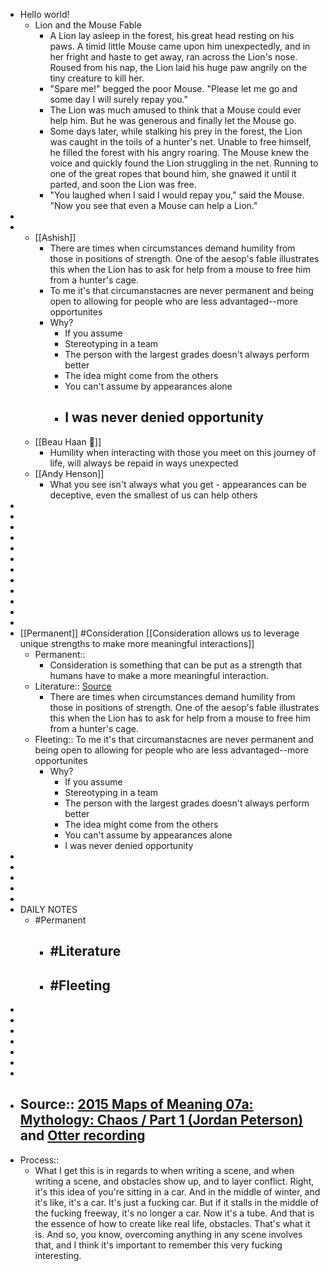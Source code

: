 - Hello world!
    - Lion and the Mouse Fable
        - A Lion lay asleep in the forest, his great head resting on his paws. A timid little Mouse came upon him unexpectedly, and in her fright and haste to get away, ran across the Lion's nose. Roused from his nap, the Lion laid his huge paw angrily on the tiny creature to kill her.
        - "Spare me!" begged the poor Mouse. "Please let me go and some day I will surely repay you."
        - The Lion was much amused to think that a Mouse could ever help him. But he was generous and finally let the Mouse go.
        - Some days later, while stalking his prey in the forest, the Lion was caught in the toils of a hunter's net. Unable to free himself, he filled the forest with his angry roaring. The Mouse knew the voice and quickly found the Lion struggling in the net. Running to one of the great ropes that bound him, she gnawed it until it parted, and soon the Lion was free.
        - "You laughed when I said I would repay you," said the Mouse. "Now you see that even a Mouse can help a Lion."
- 
- 
    - [[Ashish]]
        - There are times when circumstances demand humility from those in positions of strength. One of the aesop's fable illustrates this when the Lion has to ask for help from a mouse to free him from a hunter's cage.
        - To me it's that circumanstacnes are never permanent and being open to allowing for people who are less advantaged--more opportunites
        - Why?
            - If you assume
            - Stereotyping in a team
            - The person with the largest grades doesn't always perform better
            - The idea might come from the others
            - You can't assume by appearances alone
            - I was never denied opportunity 
                - 
    - [[Beau Haan 📌]]
        - Humility when interacting with those you meet on this journey of life, will always be repaid in ways unexpected
    - [[Andy Henson]]
        - What you see isn't always what you get - appearances can be deceptive, even the smallest of us can help others
- 
- 
- 
- 
- 
- 
- 
- 
- 
- 
- 
- 
- [[Permanent]] #Consideration [[Consideration allows us to leverage unique strengths to make more meaningful interactions]] 
    - Permanent:: 
        - Consideration is something that can be put as a strength that humans have to make a more meaningful interaction.
    - Literature:: [Source](((FdkqF65m5)))
        - There are times when circumstances demand humility from those in positions of strength. One of the aesop's fable illustrates this when the Lion has to ask for help from a mouse to free him from a hunter's cage.
    - Fleeting:: To me it's that circumanstacnes are never permanent and being open to allowing for people who are less advantaged--more opportunites
        - Why?
            - If you assume
            - Stereotyping in a team
            - The person with the largest grades doesn't always perform better
            - The idea might come from the others
            - You can't assume by appearances alone
            - I was never denied opportunity 
- 
- 
- 
- 
- 
- DAILY NOTES
    - #Permanent
        - #Literature
            - 
        - #Fleeting 
            - 
- 
- 
- 
- 
- 
- 
- 
- Source:: [2015 Maps of Meaning 07a: Mythology: Chaos / Part 1 (Jordan Peterson)](https://youtu.be/44dcUoh0oT4?t=1h20m54s) and [Otter recording](https://otter.ai/u/borq_3RIGQrjBji1joUVGobeF-g?f=%2Ffolder%2F178719&h=Captured%20-%20Trip%202%20DC%20%F0%9F%97%BA)
    - 
- Process:: 
    - What I get this is in regards to when writing a scene, and when writing a scene, and obstacles show up, and to layer conflict. Right, it's this idea of you're sitting in a car. And in the middle of winter, and it's like, it's a car. It's just a fucking car. But if it stalls in the middle of the fucking freeway, it's no longer a car. Now it's a tube. And that is the essence of how to create like real life, obstacles. That's what it is. And so, you know, overcoming anything in any scene involves that, and I think it's important to remember this very fucking interesting. 
